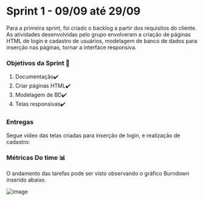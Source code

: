# Sprint 1 - 09/09 até 29/09
Para a primeira sprint, foi criado o backlog a partir dos requisitos do cliente. As atividades desenvolvidas pelo grupo envolveram a criação de páginas HTML de login e cadastro de usuários, modelagem de banco de dados para inserção nas páginas, tornar a interface responsiva.

### Objetivos da Sprint 🎯
1. Documentação✔️
2. Criar páginas HTML✔️
3. Modelagem de BD✔️
4. Telas responsivas✔️

### Entregas

Segue vídeo das telas criadas para inserção de login, e realização de cadastro:


### Métricas Do time 📊

O andamento das tarefas pode ser visto observando o gráfico Burndown inserido abaixo.

![image](https://github.com/user-attachments/assets/f6f3c93d-ae49-4a48-b45a-882d5a9474f3)


